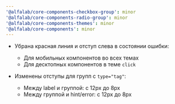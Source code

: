 ```yaml
---
'@alfalab/core-components-checkbox-group': minor
'@alfalab/core-components-radio-group': minor
'@alfalab/core-components-themes': minor
'@alfalab/core-components': minor
---
```


- Убрана красная линия и отступ слева в состоянии ошибки:
  - Для мобильных компонентов во всех темах
  - Для десктопных компонентов в теме `click`

- Изменены отступы для групп с `type="tag"`:
  - Между label и группой: с 12px до 8px
  - Между группой и hint/error: с 12px до 8px
